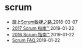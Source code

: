 # scrum
* [踏上Scrum敏捷之路](/agile-scrum),2018-03-07
* [2017 Scrum 指南™](/scrum/scrum-guide-2017),2019-01-22
* [2016 Scrum 指南™](/scrum/scrum-guide-2016),2019-01-22
* [Scrum FAQ](/scrum/scrum-faq),2019-01-22
